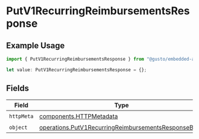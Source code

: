 # PutV1RecurringReimbursementsResponse

## Example Usage

```typescript
import { PutV1RecurringReimbursementsResponse } from "@gusto/embedded-api/models/operations/putv1recurringreimbursements.js";

let value: PutV1RecurringReimbursementsResponse = {};
```

## Fields

| Field                                                                                                                      | Type                                                                                                                       | Required                                                                                                                   | Description                                                                                                                |
| -------------------------------------------------------------------------------------------------------------------------- | -------------------------------------------------------------------------------------------------------------------------- | -------------------------------------------------------------------------------------------------------------------------- | -------------------------------------------------------------------------------------------------------------------------- |
| `httpMeta`                                                                                                                 | [components.HTTPMetadata](../../models/components/httpmetadata.md)                                                         | :heavy_check_mark:                                                                                                         | N/A                                                                                                                        |
| `object`                                                                                                                   | [operations.PutV1RecurringReimbursementsResponseBody](../../models/operations/putv1recurringreimbursementsresponsebody.md) | :heavy_minus_sign:                                                                                                         | successful                                                                                                                 |